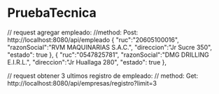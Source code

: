# PruebaTecnica

// request agregar empleado:
//method: Post: http://localhost:8080/api/empleado
{
    "ruc":"20605100016",
    "razonSocial":"RVM MAQUINARIAS S.A.C.",
    "direccion":"Jr Sucre 350",
    "estado": true
},
{
    "ruc":"0547825781",
    "razonSocial":"DMG DRILLING E.I.R.L.",
    "direccion":"Jr Huallaga 280",
    "estado": true
},


// request obtener 3 ultimos registro de empleado:
// method: Get: http://localhost:8080/api/empresas/registro?limit=3


